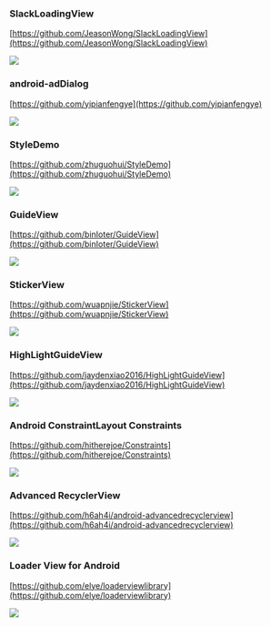 
### SlackLoadingView  ###

[https://github.com/JeasonWong/SlackLoadingView](https://github.com/JeasonWong/SlackLoadingView)

![](https://camo.githubusercontent.com/f8e66102a3782e6b1bd6116bc2fee0179c375a5e/687474703a2f2f69322e7069696d672e636f6d2f313037302f306133626265623762373363366638372e676966)

### android-adDialog ###

[https://github.com/yipianfengye](https://github.com/yipianfengye)

![](https://github.com/yipianfengye/android-adDialog/raw/master/images/ezgif.com-video-to-gif1.gif)

### StyleDemo ###

[https://github.com/zhuguohui/StyleDemo](https://github.com/zhuguohui/StyleDemo)

![](https://github.com/zhuguohui/StyleDemo/raw/master/gif/show.gif)

### GuideView ###

[https://github.com/binIoter/GuideView](https://github.com/binIoter/GuideView)

![](https://github.com/binIoter/GuideView/raw/master/app/src/main/res/assets/review.gif)

### StickerView ###

[https://github.com/wuapnjie/StickerView](https://github.com/wuapnjie/StickerView)

![](https://github.com/wuapnjie/StickerView/raw/master/screenshots/stickerview.gif)


### HighLightGuideView ###


[https://github.com/jaydenxiao2016/HighLightGuideView](https://github.com/jaydenxiao2016/HighLightGuideView)

![](https://github.com/jaydenxiao2016/HighLightGuideView/raw/master/screenshots/device-2016-08-16-161213.gif)


### Android ConstraintLayout  Constraints ###


[https://github.com/hitherejoe/Constraints](https://github.com/hitherejoe/Constraints)

![](https://github.com/hitherejoe/Constraints/raw/master/images/constraintlayout.png)


### Advanced RecyclerView ###

[https://github.com/h6ah4i/android-advancedrecyclerview](https://github.com/h6ah4i/android-advancedrecyclerview)

![](https://camo.githubusercontent.com/8be2abfcdf6b7d7975cb164a01e96ccfd926895f/687474703a2f2f696d672e796f75747562652e636f6d2f76692f53376353774d41726a55512f302e6a7067)

### Loader View for Android ###

[https://github.com/elye/loaderviewlibrary](https://github.com/elye/loaderviewlibrary)

![](https://camo.githubusercontent.com/ad3e2fed505b8ae48e2a407f1e21361473605639/68747470733a2f2f7374617469632e7769787374617469632e636f6d2f6d656469612f6437343863335f32383338316330663131306634646336386663643334306235303366383661322537456d76322e676966)


